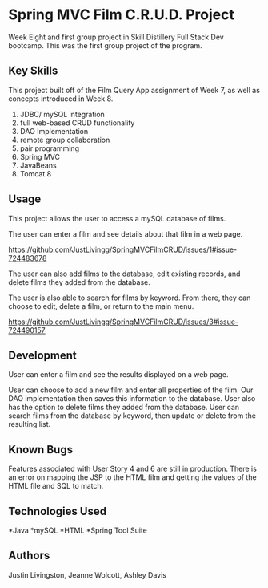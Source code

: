 # Spring MVC Film C.R.U.D. Project
Week Eight and first group project in Skill Distillery Full Stack Dev bootcamp. This was the first group project of the program.

## Key Skills
This project built off of the Film Query App assignment of Week 7, as well as concepts introduced in Week 8.

1. JDBC/ mySQL integration
2. full web-based CRUD functionality
3. DAO Implementation
4. remote group collaboration
5. pair programming
5. Spring MVC
6. JavaBeans
7. Tomcat 8

## Usage
This project allows the user to access a mySQL database of films.

The user can enter a film and see details about that film in a web page.

https://github.com/JustLivingg/SpringMVCFilmCRUD/issues/1#issue-724483678

The user can also add films to the database, edit existing records, and delete films they added from the database.

The user is also able to search for films by keyword. From there, they can choose to edit, delete a film, or return to the main menu.

https://github.com/JustLivingg/SpringMVCFilmCRUD/issues/3#issue-724490157


## Development 
User can enter a film and see the results displayed on a web page.

User can choose to add a new film and enter all properties of the film. Our DAO implementation then saves this information to the database. User also has the option to delete films they added from the database. User can search films from the database by keyword, then update or delete from the resulting list.


## Known Bugs
Features associated with User Story 4 and 6 are still in production. 
There is an error on mapping the JSP to the HTML film and getting the values of the HTML file and SQL to match.


## Technologies Used
*Java
*mySQL
*HTML
*Spring Tool Suite

## Authors
Justin Livingston,
Jeanne Wolcott,
Ashley Davis







